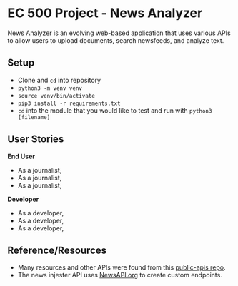 # EC 500 Project - News Analyzer

News Analyzer is an evolving web-based application that uses various APIs to allow users to upload documents, search newsfeeds, and analyze text.

## Setup

- Clone and `cd` into repository
- `python3 -m venv venv`
- `source venv/bin/activate`
- `pip3 install -r requirements.txt`
- `cd` into the module that you would like to test and run with `python3 [filename]`

## User Stories

**End User**

- As a journalist,
- As a journalist,
- As a journalist,

**Developer**

- As a developer,
- As a developer,
- As a developer,

## Reference/Resources

- Many resources and other APIs were found from this [public-apis repo](https://github.com/public-apis/public-apis).
- The news injester API uses [NewsAPI.org](https://newsapi.org/) to create custom endpoints.
